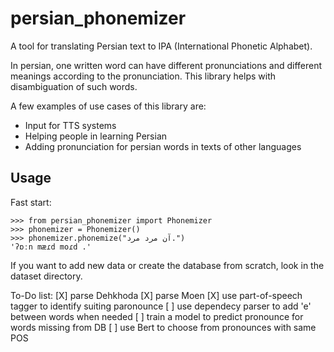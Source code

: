 # persian_phonemizer
A tool for translating Persian text to IPA (International Phonetic Alphabet).

In persian, one written word can have different pronunciations and different meanings according to the pronunciation. 
This library helps with disambiguation of such words.

A few examples of use cases of this library are:
* Input for TTS systems
* Helping people in learning Persian
* Adding pronunciation for persian words in texts of other languages

## Usage

Fast start:

```
>>> from persian_phonemizer import Phonemizer
>>> phonemizer = Phonemizer()
>>> phonemizer.phonemize("آن مرد مرد.")
'ʔɒːn mæɾd moɾd .'

```

If you want to add new data or create the database from scratch, look in the dataset directory.

To-Do list:
[X] parse Dehkhoda
[X] parse Moen
[X] use part-of-speech tagger to identify suiting paronounce
[ ] use dependecy parser to add 'e' between words when needed
[ ] train a model to predict pronounce for words missing from DB
[ ] use Bert to choose from pronounces with same POS